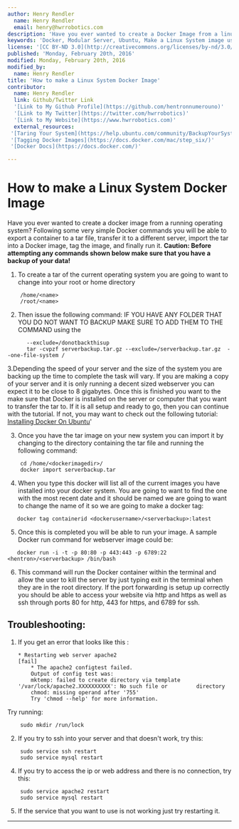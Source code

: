 ```yaml
---
author: Henry Rendler
  name: Henry Rendler
  email: henry@hwrrobotics.com
description: 'Have you ever wanted to create a Docker Image from a linux operating system that is still online? By following some very simple Docker commands you will be able to export a container to a tar file, transfer it to a different server, import the tar into a Docker Image, tag the image, and finally run it. **Caution: Before attempting any commands shown below make sure that you have a backup of your data!**'
keywords: 'Docker, Modular Server, Ubuntu, Make a Linux System image using Docker, Use Docker to Make a Full Linux System Image'
license: '[CC BY-ND 3.0](http://creativecommons.org/licenses/by-nd/3.0/us/)'
published: 'Monday, February 20th, 2016'
modified: Monday, February 20th, 2016
modified_by:
  name: Henry Rendler
title: 'How to make a Linux System Docker Image'
contributor:
  name: Henry Rendler
  link: Github/Twitter Link
  '[Link to My Github Profile](https://github.com/hentronnumerouno)'
  '[Link to My Twitter](https://twitter.com/hwrrobotics)'
  '[Link to My Website](https://www.hwrrobotics.com)'
  external_resources:
 '[Taring Your System](https://help.ubuntu.com/community/BackupYourSystem/TAR)'
 '[Tagging Docker Images](https://docs.docker.com/mac/step_six/)'
 '[Docker Docs](https://docs.docker.com/)'

--- 
```


# How to make a Linux System Docker Image
 Have you ever wanted to create a docker image from a running operating system? Following some very simple Docker commands you will be able to export a container to a tar file, transfer it to a different server, import the tar into a Docker image, tag the image, and finally run it. **Caution: Before attempting any commands shown below make sure that you have a backup of your data!**

 1.	To create a tar of the current operating system you are going to want to change into your root or home directory
```
	/home/<name>
	/root/<name>
```

2.	Then issue the following command:
      IF YOU HAVE ANY FOLDER THAT YOU DO NOT WANT TO BACKUP MAKE SURE TO ADD THEM TO THE COMMAND using the 

```
      --exclude=/donotbackthisup 
      tar -cvpzf serverbackup.tar.gz --exclude=/serverbackup.tar.gz  --one-file-system /
```

3.Depending the speed of your server and the size of the system you are backing up the time to complete the task will vary. If you are making a copy of your server and it is only running a decent sized webserver you can expect it to be close to 8 gigabytes. Once this is finished you want to the make sure that Docker is installed on the server or computer that you want to transfer the tar to. If it is all setup and ready to go, then you can continue with the tutorial. If not, you may want to check out the following tutorial:
  [Installing Docker On Ubuntu](https://docs.docker.com/engine/installation/linux/ubuntulinux/)'

3.	Once you have the tar image on your new system you can import it by changing to the directory containing the tar file and running the following command:

```
	cd /home/<dockerimagedir>/
	docker import serverbackup.tar
```

4.	 When you type this docker will list all of the current images you have installed into your docker system. You are going to want to find the one with the most recent date and it should be named <none> we are going to want to change the name of it so we are going to make a docker tag:

`	docker tag containerid <dockerusername>/<serverbackup>:latest`

5.	Once this is completed you will be able to run your image. A sample Docker run command for webserver image could be:

`	docker run -i -t -p 80:80 -p 443:443 -p 6789:22 <hentron>/<serverbackup> /bin/bash`

6.  This command will run the Docker container within the terminal and allow the user to kill the server by just typing exit in the terminal when they are in the root directory. If the port forwarding is setup up correctly you should be able to access your website via http and https as well as ssh through ports 80 for http, 443 for https, and 6789 for ssh.

## Troubleshooting:

1. If you get an error that looks like this :  
	```
	* Restarting web server apache2                                         [fail]
 		* The apache2 configtest failed.
		Output of config test was:
		mktemp: failed to create directory via template '/var/lock/apache2.XXXXXXXXXX': No such file or 		directory
		chmod: missing operand after '755'
		Try 'chmod --help' for more information.
	```

Try running:
```
	sudo mkdir /run/lock
```

2. If you try to ssh into your server and that doesn't work, try this:

```
	sudo service ssh restart
	sudo service mysql restart
```

4.	If you try to access the ip or web address and there is no connection, try this:
	
```
	sudo service apache2 restart
	sudo service mysql restart
```

5. If the service that you want to use is not working just try restarting it.



<hr>
